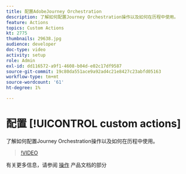 ```yaml
---
title: 配置AdobeJourney Orchestration
description: 了解如何配置Journey Orchestration操作以及如何在历程中使用。
feature: Actions
topics: Custom Actions
kt: 2775
thumbnails: 29638.jpg
audience: developer
doc-type: video
activity: setup
role: Admin
exl-id: dd116572-a9f1-4608-b04d-e02c17df9587
source-git-commit: 19c80da551ace9a92ad4c21e8427c23abfd05163
workflow-type: tm+mt
source-wordcount: '61'
ht-degree: 1%

---
```


# 配置 [!UICONTROL custom actions]

了解如何配置Journey Orchestration操作以及如何在历程中使用。

>[!VIDEO](https://video.tv.adobe.com/v/29638?quality=12)

有关更多信息，请参阅 [操作](https://experienceleague.adobe.com/docs/journeys/using/action-journeys/action.html?lang=en) 产品文档的部分
